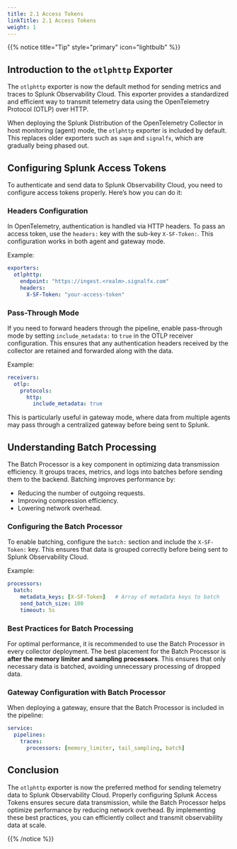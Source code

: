 ```yaml
---
title: 2.1 Access Tokens
linkTitle: 2.1 Access Tokens
weight: 1
---
```



{{% notice title="Tip" style="primary" icon="lightbulb" %}}

## Introduction to the `otlphttp` Exporter

The `otlphttp` exporter is now the default method for sending metrics and traces to Splunk Observability Cloud. This exporter provides a standardized and efficient way to transmit telemetry data using the OpenTelemetry Protocol (OTLP) over HTTP.

When deploying the Splunk Distribution of the OpenTelemetry Collector in host monitoring (agent) mode, the `otlphttp` exporter is included by default. This replaces older exporters such as `sapm` and `signalfx`, which are gradually being phased out.

## Configuring Splunk Access Tokens

To authenticate and send data to Splunk Observability Cloud, you need to configure access tokens properly. Here’s how you can do it:

### Headers Configuration

In OpenTelemetry, authentication is handled via HTTP headers. To pass an access token, use the `headers:` key with the sub-key `X-SF-Token:`. This configuration works in both agent and gateway mode.

Example:

```yaml
exporters:
  otlphttp:
    endpoint: "https://ingest.<realm>.signalfx.com"
    headers:
      X-SF-Token: "your-access-token"
```

### Pass-Through Mode

If you need to forward headers through the pipeline, enable pass-through mode by setting `include_metadata:` to `true` in the OTLP receiver configuration. This ensures that any authentication headers received by the collector are retained and forwarded along with the data.

Example:

```yaml
receivers:
  otlp:
    protocols:
      http:
        include_metadata: true
```

This is particularly useful in gateway mode, where data from multiple agents may pass through a centralized gateway before being sent to Splunk.

## Understanding Batch Processing

The Batch Processor is a key component in optimizing data transmission efficiency. It groups traces, metrics, and logs into batches before sending them to the backend. Batching improves performance by:

- Reducing the number of outgoing requests.
- Improving compression efficiency.
- Lowering network overhead.

### Configuring the Batch Processor

To enable batching, configure the `batch:` section and include the `X-SF-Token:` key. This ensures that data is grouped correctly before being sent to Splunk Observability Cloud.

Example:

```yaml
processors:
  batch:
    metadata_keys: [X-SF-Token]   # Array of metadata keys to batch 
    send_batch_size: 100
    timeout: 5s
```

### Best Practices for Batch Processing

For optimal performance, it is recommended to use the Batch Processor in every collector deployment. The best placement for the Batch Processor is **after the memory limiter and sampling processors**. This ensures that only necessary data is batched, avoiding unnecessary processing of dropped data.

### Gateway Configuration with Batch Processor

When deploying a gateway, ensure that the Batch Processor is included in the pipeline:

```yaml
service:
  pipelines:
    traces:
      processors: [memory_limiter, tail_sampling, batch]
```

## Conclusion

The `otlphttp` exporter is now the preferred method for sending telemetry data to Splunk Observability Cloud. Properly configuring Splunk Access Tokens ensures secure data transmission, while the Batch Processor helps optimize performance by reducing network overhead. By implementing these best practices, you can efficiently collect and transmit observability data at scale.



{{% /notice %}}
